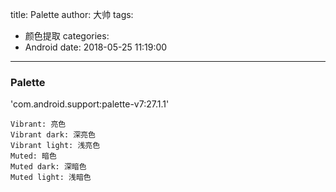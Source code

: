 title: Palette
author: 大帅
tags:
  - 颜色提取
categories:
  - Android
date: 2018-05-25 11:19:00
---
### Palette
'com.android.support:palette-v7:27.1.1' 
			
    Vibrant: 亮色
	Vibrant dark: 深亮色
	Vibrant light: 浅亮色
	Muted: 暗色
	Muted dark: 深暗色
	Muted light: 浅暗色
